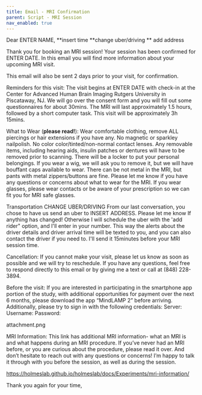 ```yaml
---
title: Email - MRI Confirmation
parent: Script - MRI Session
nav_enabled: true 
---
```


Dear ENTER NAME, 
**insert time
**change uber/driving
** add address

Thank you for booking an MRI session! Your session has been confirmed  for ENTER DATE. In this email you will find more information about your upcoming MRI visit.  

This email will also be sent 2 days prior to your visit, for confirmation.  

Reminders for this visit: 
The visit begins at ENTER DATE with check-in at the Center for Advanced Human Brain Imaging Rutgers University in Piscataway, NJ. We will go over the consent form and  you will fill out some questionnaires for about 30mins. The MRI will last approximately 1.5 hours, followed by a short computer task. This visit will be approximately 3h 15mins.

What to Wear (**please read!**): 
Wear comfortable clothing, remove ALL piercings or hair extensions if you have any. No magnetic or sparkley nailpolish. No color color/tinted/non-normal contact lenses. Any removable items, including hearing aids, insulin patches or dentures will have to be removed prior to scanning. There will be a locker to put your personal belongings. If you wear a wig, we will ask you to remove it, but we will have bouffant caps available to wear. There can be not metal in the MRI, but pants with metal zippers/buttons are fine. Please let me know if you have any questions or concerns about what to wear for the MRI. If you wear glasses, please wear contacts or be aware of your prescription so we can fit you for MRI safe glasses. 


Transportation CHANGE UBER/DRIVING
From our last conversation, you chose to have us send an uber to INSERT ADDRESS. Please let me know If anything has changed! Otherwise I will schedule the uber with the 'add rider" option, and I'll enter in your number. This way the alerts about the driver details and driver arrival time will be texted to you, and you can also contact the driver if you need to. I'll send it 15minutes before your MRI session time.

Cancellation: 
If you cannot make your visit, please let us know as soon as possible and we will try to reschedule. If you have any questions, feel free to respond directly to this email or by giving me a text or call at (848) 228-3894.

Before the visit: 
If you are interested in participating in the smartphone app portion of the study, with additional opportunities for payment over the next 6 months, please download the app “MindLAMP 2” before arriving. Additionally, please try to sign in with the following credentials: Server: Username: Password: 


attachment.png




MRI Information: 
This link has additional MRI information- what an MRI is and what happens during an MRI procedure. If you’ve never had an MRI before, or you are curious about the procedure, please read it over. And don’t hesitate to reach out with any questions or concerns! I’m happy to talk it through with you before the session, as well as during the session.

https://holmeslab.github.io/holmeslab/docs/Experiments/mri-information/

 

 

Thank you again for your time, 
